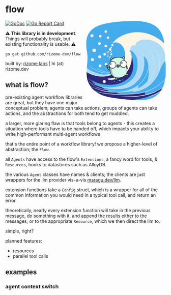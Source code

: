 # flow

<img src="/logo.png" alt="flow - rizome labs" width="250" align="right">

[![GoDoc](https://pkg.go.dev/badge/github.com/rizome-dev/flow)](https://pkg.go.dev/github.com/rizome-dev/flow)
[![Go Report Card](https://goreportcard.com/badge/github.com/rizome-dev/flow)](https://goreportcard.com/report/github.com/rizome-dev/flow)

⚠️ **This library is in development**. Things will probably break, but existing functionality is usable. ⚠️

```shell
go get github.com/rizome-dev/flow
```

built by: [rizome labs](https://rizome.dev) | hi (at) rizome.dev

## what is flow?

pre-existing agent workflow libraries are great, but they have one major conceptual problem; agents can take actions, groups of agents can take actions, and the abstractions for both tend to get muddled.

a larger, more glaring flaw is that tools belong to agents - this creates a situation where tools have to be handed off, which impacts your ability to write high-performant multi-agent workflows

that's the entire point of a workflow library! we propose a higher-level of abstraction; the `Flow`.

all `Agents` have access to the flow's `Extensions`, a fancy word for tools, & `Resources`, hooks to datastores such as AlloyDB.

the various `Agent` classes have names & clients; the clients are just wrappers for the llm provider vis-a-vis [maragu.dev/llm](https://maragu.dev/llm).

extension functions take a `Config` struct, which is a wrapper for all of the common information you would need in a typical tool call, and return an error.

theoretically, nearly every extension function will take in the previous message, do something with it, and append the results either to the messages, or to the appropriate `Resource`, which we then direct the llm to.

simple, right?

planned features:
- resources
- parallel tool calls

## examples
### agent context switch
